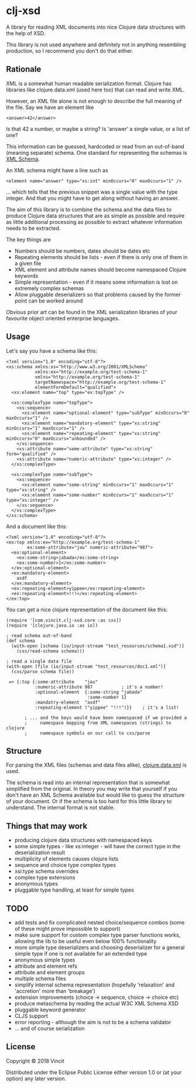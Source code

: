 # clj-xsd

A library for reading XML documents into nice Clojure data structures
with the help of XSD.

This library is not used anywhere and definitely not in anything resembling
production, so I recommend you don't do that either.

## Rationale
XML is a somewhat human readable serialization format. Clojure has
libraries like clojure.data.xml (used here too) that can read and write
XML.

However, an XML file alone is not enough to describe the full meaning of
the file. Say we have an element like
```
<answer>42</answer>
```

Is that 42 a number, or maybe a string? Is 'answer' a single value, or a list
of one?

This information can be guessed, hardcoded or read from an out-of-band
(meaning separate) schema. One standard for representing the
schemas is [XML Schema](https://www.w3.org/TR/xmlschema-0/).

An XML schema might have a line such as
```
<element name="answer" type="xs:int" minOccurs="0" maxOccurs="1" />
```
... which tells that the previous snippet was a single value with
the type integer. And that you might have to get along without having
an answer.

The aim of this library is to combine the schema and the data files
to produce Clojure data structures that are as simple as possible
and require as little additional processing as possible to extract
whatever information needs to be extracted.

The key things are
* Numbers should be numbers, dates should be dates etc
* Repeating elements should be lists - even if there is only
  one of them in a given file
* XML element and attribute names should become namespaced
  Clojure keywords
* Simple representation - even if it means some information
  is lost on extremely complex schemas
* Allow pluggable deserializers so that problems caused by the former
  point can be worked around

Obvious prior art can be found in the XML serialization libraries
of your favourite object oriented enterprise languages.

## Usage

Let's say you have a schema like this:

```
<?xml version="1.0" encoding="utf-8"?>
<xs:schema xmlns:xs="http://www.w3.org/2001/XMLSchema"
           xmlns:ex="http://example.org/test-schema-1"
           xmlns="http://example.org/test-schema-1"
           targetNamespace="http://example.org/test-schema-1"
           elementFormDefault="qualified">
  <xs:element name="top" type="ex:topType" />

  <xs:complexType name="topType">
    <xs:sequence>
      <xs:element name="optional-element" type="subType" minOccurs="0" maxOccurs="1" />
      <xs:element name="mandatory-element" type="xs:string" minOccurs="1" maxOccurs="1" />
      <xs:element name="repeating-element" type="xs:string" minOccurs="0" maxOccurs="unbounded" />
    </xs:sequence>
    <xs:attribute name="some-attribute" type="xs:string" form="qualified" />
    <xs:attribute name="numeric-attribute" type="xs:integer" />
  </xs:complexType>

  <xs:complexType name="subType">
    <xs:sequence>
      <xs:element name="some-string" minOccurs="1" maxOccurs="1" type="xs:string" />
      <xs:element name="some-number" minOccurs="1" maxOccurs="1" type="xs:integer" />
    </xs:sequence>
  </xs:complexType>
</xs:schema>
```

And a document like this:

```
<?xml version="1.0" encoding="utf-8"?>
<ex:top xmlns:ex="http://example.org/test-schema-1"
        ex:some-attribute="jau" numeric-attribute="987">
  <ex:optional-element>
    <ex:some-string>jabada</ex:some-string>
    <ex:some-number>1</ex:some-number>
  </ex:optional-element>
  <ex:mandatory-element>
    asdf
  </ex:mandatory-element>
  <ex:repeating-element>yippee</ex:repeating-element>
  <ex:repeating-element>!!!</ex:repeating-element>
</ex:top>
```

You can get a nice clojure representation of the document like this:

```
(require '[com.vincit.clj-xsd.core :as cxs])
(require '[clojure.java.io :as io])

; read schema out-of-band
(def schema 
  (with-open [schema (io/input-stream "test_resources/schema1.xsd")]
    (cxs/read-schema schema)))
    
; read a single data file
(with-open [file (io/input-stream "test_resources/doc1.xml")]
  (cxs/parse schema file))
  
 => {:top {:some-attribute    "jau"
           :numeric-attribute 987           ; it's a number!
           :optional-element  {:some-string "jabada"
                               :some-number 1}
           :mandatry-element  "asdf"
           :repeating-element ("yippee" "!!!")}}    ; it's a list!

       ; ... and the keys would have been namespaced if we provided a
       ;     namespace mapping from XML namespaces (strings) to clojure
       ;     namespace symbols on our call to cxs/parse
```

## Structure
For parsing the XML files (schemas and data files alike), [clojure.data.xml](https://github.com/clojure/data.xml)
is used.

The schema is read into an internal representation that
is somewhat simplified from the original. In theory you may write that
yourself if you don't have an XML Schema available but would like to
guess the structure of your document. Or if the schema is too hard for this
little library to understand. The internal format is not stable.

## Things that may work
* producing clojure data structures with namespaced keys
* some simple types - like xs:integer - will have the correct type in the deserialization result
* multiplicity of elements causes clojure lists
* sequence and choice type complex types
* xsi:type schema overrides
* complex type extensions
* anonymous types
* pluggable type handling, at least for simple types

## TODO
* add tests and fix complicated nested choice/sequence combos (some of these might prove impossible to support)
* make sure support for custom complex type parser functions works, allowing the lib to be useful even below 100% functionality
* more simple type deserializers and choosing deserializer for a general simple type if one is not available for an extended type
* anonymous simple types
* attribute and element refs
* attribute and element groups
* multiple schema files
* simplify internal schema representation (hopefully 'relaxation' and 'accretion' more than 'breakage')
* extension improvements (choice -> sequence, choice -> choice etc)
* produce metaschema by reading the actual W3C XML Schema XSD
* pluggable keyword generator
* CLJS support
* error reporting - although the aim is not to be a schema validator
* ... and of course serialization

## License

Copyright © 2018 Vincit

Distributed under the Eclipse Public License either version 1.0 or (at
your option) any later version.

